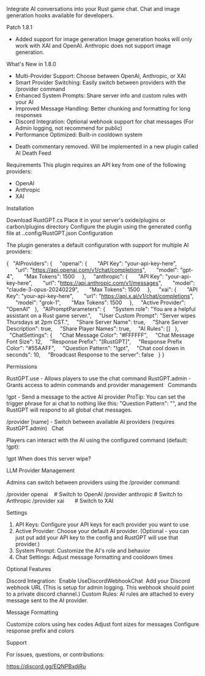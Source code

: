 ​Integrate AI conversations into your Rust game chat. Chat and image generation hooks available for developers.



Patch 1.8.1
+ Added support for image generation
Image generation hooks will only work with XAI and OpenAI. Anthropic does not support image generation.


What's New in 1.8.0

+ Multi-Provider Support: Choose between OpenAI, Anthropic, or XAI
+ Smart Provider Switching: Easily switch between providers with the /provider command
+ Enhanced System Prompts: Share server info and custom rules with your AI
+ Improved Message Handling: Better chunking and formatting for long responses
+ Discord Integration: Optional webhook support for chat messages (For Admin logging, not recommend for public)
+ Performance Optimized: Built-in cooldown system
- Death commentary removed. Will be implemented in a new plugin called AI Death Feed


Requirements
This plugin requires an API key from one of the following providers:
- OpenAI
- Anthropic
- XAI

Installation

Download RustGPT.cs
Place it in your server's oxide/plugins or carbon/plugins directory
Configure the plugin using the generated config file at ..config/RustGPT.json
Configuration

The plugin generates a default configuration with support for multiple AI providers:

{
  "AIProviders": {
    "openai": {
      "API Key": "your-api-key-here",
      "url": "https://api.openai.com/v1/chat/completions",
      "model": "gpt-4",
      "Max Tokens": 1500
    },
    "anthropic": {
      "API Key": "your-api-key-here",
      "url": "https://api.anthropic.com/v1/messages",
      "model": "claude-3-opus-20240229",
      "Max Tokens": 1500
    },
    "xai": {
      "API Key": "your-api-key-here",
      "url": "https://api.x.ai/v1/chat/completions",
      "model": "grok-1",
      "Max Tokens": 1500
    },
    "Active Provider": "OpenAI"
  },
  "AIPromptParameters": {
    "System role": "You are a helpful assistant on a Rust game server.",
    "User Custom Prompt": "Server wipes Thursdays at 2pm CST.",
    "Share Server Name": true,
    "Share Server Description": true,
    "Share Player Names": true,
    "AI Rules": []
  },
  "ChatSettings": {
    "Chat Message Color": "#FFFFFF",
    "Chat Message Font Size": 12,
    "Response Prefix": "[RustGPT]",
    "Response Prefix Color": "#55AAFF",
    "Question Pattern": "!gpt",
    "Chat cool down in seconds": 10,
    "Broadcast Response to the server": false
  }
}
 

Permissions

RustGPT.use - Allows players to use the chat command
RustGPT.admin - Grants access to admin commands and provider management
 
Commands

!gpt <message> - Send a message to the active AI provider
ProTip: You can set the trigger phrase for ai chat to nothing like this: "Question Pattern": "", and the RustGPT will respond to all global chat messages.

/provider [name] - Switch between available AI providers (requires RustGPT.admin)
 
Chat

Players can interact with the AI using the configured command (default: !gpt):

!gpt When does this server wipe?

LLM Provider Management

Admins can switch between providers using the /provider command:

/provider openai    # Switch to OpenAI
/provider anthropic # Switch to Anthropic
/provider xai       # Switch to XAI
 

Settings

1. API Keys: Configure your API keys for each provider you want to use
2. Active Provider: Choose your default AI provider. (Optional - you can just put add your API key to the config and RustGPT will use that provider.) 
3. System Prompt: Customize the AI's role and behavior
4. Chat Settings: Adjust message formatting and cooldown times

Optional Features

Discord Integration: 
Enable UseDiscordWebhookChat 
Add your Discord webhook URL (This is setup for admin logging. This webhook should point to a private discord channel.)
Custom Rules:
AI rules are attached to every message sent to the AI provider. 
 

Message Formatting

Customize colors using hex codes
Adjust font sizes for messages
Configure response prefix and colors
 

Support

For issues, questions, or contributions:

https://discord.gg/EQNPBxdjRu

 



​